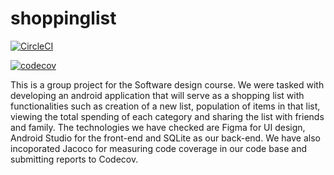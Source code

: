 # shoppinglist


[![CircleCI](https://circleci.com/gh/nobubelempande/shoppinglist/tree/main.svg?style=svg)](https://circleci.com/gh/nobubelempande/shoppinglist/tree/main)

[![codecov](https://codecov.io/gh/nobubelempande/shoppinglist/branch/main/graph/badge.svg?token=0JWJ1CBF6C)](https://codecov.io/gh/nobubelempande/shoppinglist)


This is a group project for the Software design course. We were tasked with developing an android application that will serve as a shopping list with functionalities such as creation of a new list, population of items in that list, viewing the total spending of each category and sharing the list with friends and family. The technologies we have checked are Figma for UI design, Android Studio for the front-end and SQLite as our back-end. We have also incoporated Jacoco for measuring code coverage in our code base and submitting reports to Codecov.
